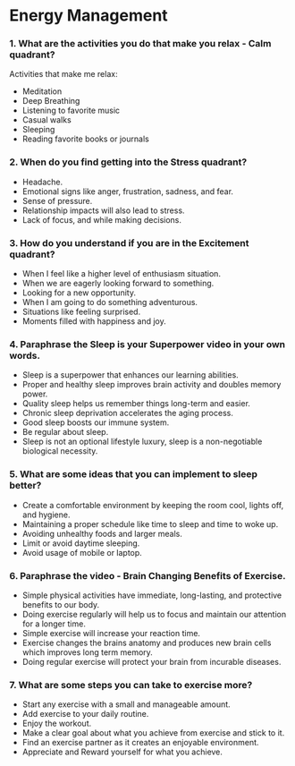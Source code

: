 # Energy Management

### 1. What are the activities you do that make you relax - Calm quadrant?

Activities that make me relax:

- Meditation
- Deep Breathing
- Listening to favorite music
- Casual walks
- Sleeping
- Reading favorite books or journals

### 2. When do you find getting into the Stress quadrant?

- Headache.
- Emotional signs like anger, frustration, sadness, and fear.
- Sense of pressure.
- Relationship impacts will also lead to stress.
- Lack of focus, and while making decisions.

### 3. How do you understand if you are in the Excitement quadrant?

- When I feel like a higher level of enthusiasm situation.
- When we are eagerly looking forward to something.
- Looking for a new opportunity.
- When I am going to do something adventurous.
- Situations like feeling surprised.
- Moments filled with happiness and joy.

### 4. Paraphrase the Sleep is your Superpower video in your own words.

- Sleep is a superpower that enhances our learning abilities.
- Proper and healthy sleep improves brain activity and doubles memory power.
- Quality sleep helps us remember things long-term and easier.
- Chronic sleep deprivation accelerates the aging process.
- Good sleep boosts our immune system.
- Be regular about sleep.
- Sleep is not an optional lifestyle luxury, sleep is a non-negotiable biological necessity.

### 5. What are some ideas that you can implement to sleep better?

- Create a comfortable environment by keeping the room cool, lights off, and hygiene.
- Maintaining a proper schedule like time to sleep and time to woke up.
- Avoiding unhealthy foods and larger meals.
- Limit or avoid daytime sleeping.
- Avoid usage of mobile or laptop.

### 6. Paraphrase the video - Brain Changing Benefits of Exercise.

- Simple physical activities have immediate, long-lasting, and protective benefits to our body.
- Doing exercise regularly will help us to focus and maintain our attention for a longer time.
- Simple exercise will increase your reaction time.
- Exercise changes the brains anatomy and produces new brain cells which improves long term memory.
- Doing regular exercise will protect your brain from incurable diseases.

### 7. What are some steps you can take to exercise more?

- Start any exercise with a small and manageable amount.
- Add exercise to your daily routine.
- Enjoy the workout.
- Make a clear goal about what you achieve from exercise and stick to it.
- Find an exercise partner as it creates an enjoyable environment.
- Appreciate and Reward yourself for what you achieve.

